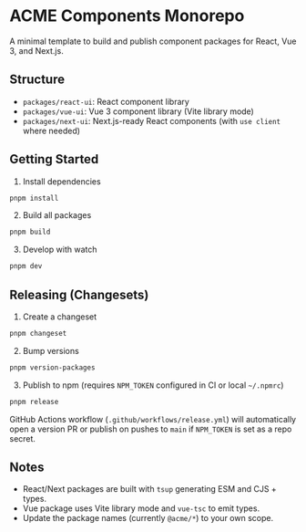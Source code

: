 # ACME Components Monorepo

A minimal template to build and publish component packages for React, Vue 3, and Next.js.

## Structure

- `packages/react-ui`: React component library
- `packages/vue-ui`: Vue 3 component library (Vite library mode)
- `packages/next-ui`: Next.js-ready React components (with `use client` where needed)

## Getting Started

1. Install dependencies

```bash
pnpm install
```

2. Build all packages

```bash
pnpm build
```

3. Develop with watch

```bash
pnpm dev
```

## Releasing (Changesets)

1. Create a changeset

```bash
pnpm changeset
```

2. Bump versions

```bash
pnpm version-packages
```

3. Publish to npm (requires `NPM_TOKEN` configured in CI or local `~/.npmrc`)

```bash
pnpm release
```

GitHub Actions workflow (`.github/workflows/release.yml`) will automatically open a version PR or publish on pushes to `main` if `NPM_TOKEN` is set as a repo secret.

## Notes

- React/Next packages are built with `tsup` generating ESM and CJS + types.
- Vue package uses Vite library mode and `vue-tsc` to emit types.
- Update the package names (currently `@acme/*`) to your own scope.
